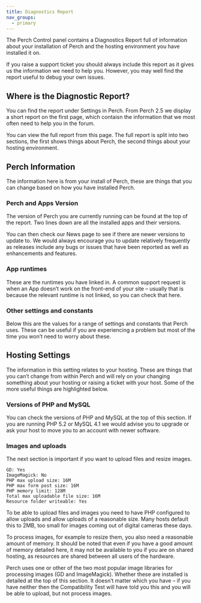 ```yaml
---
title: Diagnostics Report
nav_groups:
  - primary
---
```


The Perch Control panel contains a Diagnostics Report full of information about your installation of Perch and the hosting environment you have installed it on.

If you raise a support ticket you should always include this report as it gives us the information we need to help you. However, you may well find the report useful to debug your own issues.

## Where is the Diagnostic Report?

You can find the report under Settings in Perch. From Perch 2.5 we display a short report on the first page, which contaisn the information that we most often need to help you in the forum.

You can view the full report from this page. The full report is split into two sections, the first shows things about Perch, the second things about your hosting environment.

## Perch Information

The information here is from your install of Perch, these are things that you can change based on how you have installed Perch.

### Perch and Apps Version

The version of Perch you are currently running can be found at the top of the report. Two lines down are all the installed apps and their versions.

You can then check our News page to see if there are newer versions to update to. We would always encourage you to update relatively frequently as releases include any bugs or issues that have been reported as well as enhancements and features.

### App runtimes

These are the runtimes you have linked in. A common support request is when an App doesn’t work on the front-end of your site – usually that is because the relevant runtime is not linked, so you can check that here.

### Other settings and constants

Below this are the values for a range of settings and constants that Perch uses. These can be useful if you are experiencing a problem but most of the time you won’t need to worry about these.

## Hosting Settings

The information in this setting relates to your hosting. These are things that you can’t change from within Perch and will rely on your changing something about your hosting or raising a ticket with your host. Some of the more useful things are highlighted below.

### Versions of PHP and MySQL

You can check the versions of PHP and MySQL at the top of this section. If you are running PHP 5.2 or MySQL 4.1 we would advise you to upgrade or ask your host to move you to an account with newer software.

### Images and uploads

The next section is important if you want to upload files and resize images.

```
GD: Yes
ImageMagick: No
PHP max upload size: 16M
PHP max form post size: 16M
PHP memory limit: 128M
Total max uploadable file size: 16M
Resource folder writeable: Yes
```

To be able to upload files and images you need to have PHP configured to allow uploads and allow uploads of a reasonable size. Many hosts default this to 2MB, too small for images coming out of digital cameras these days.

To process images, for example to resize them, you also need a reasonable amount of memory. It should be noted that even if you have a good amount of memory detailed here, it may not be available to you if you are on shared hosting, as resources are shared between all users of the hardware.

Perch uses one or other of the two most popular image libraries for processing images (GD and ImageMagick). Whether these are installed is detailed at the top of this section. It doesn’t matter which you have –
if you have neither then the Compatibility Test will have told you this and you will be able to upload, but not process images.
